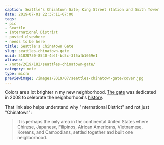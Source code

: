 ```yaml
---
caption: Seattle's Chinatown Gate; King Street Station and Smith Tower behind
date: 2019-07-01 22:37:11-07:00
tags:
- pic
- Seattle
- International District
- posted elsewhere
- needs to be here
title: Seattle's Chinatown Gate
slug: seattles-chinatown-gate
uuid: 51028730-8540-4e3f-bc5c-3f5afb1669e1
aliases:
- /note/2019/182/seattles-chinatown-gate/
category: note
type: micro
previewimage: /images/2019/07/seattles-chinatown-gate/cover.jpg
---
```

Colors are a lot brighter in my new neighborhood. [The gate][] was dedicated in
2008 to celebrate the neighborhood's [history][].

That link also helps understand why "International District" and not just
"Chinatown":

> It is perhaps the only area in the continental United States where Chinese,
> Japanese, Filipinos, African Americans, Vietnamese, Koreans, and Cambodians,
> settled together and built one neighborhood.

[the gate]: https://www.historylink.org/File/8485
[history]: http://chinatownconnection.com/seattle-chinatown-history.htm